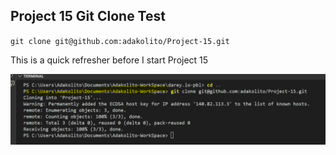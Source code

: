 ## Project 15 Git Clone Test ##

`git clone git@github.com:adakolito/Project-15.git`

This is a quick refresher before I start Project 15

![Git-Satus](./images/Git-Status.PNG)
